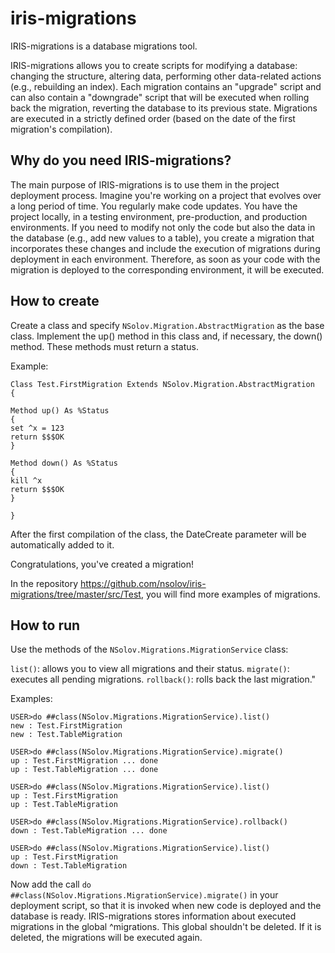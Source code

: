 # iris-migrations

IRIS-migrations is a database migrations tool.

IRIS-migrations allows you to create scripts for modifying a database: changing the structure, altering data, performing other data-related actions (e.g., rebuilding an index).
Each migration contains an "upgrade" script and can also contain a "downgrade" script that will be executed when rolling back the migration, reverting the database to its previous state.
Migrations are executed in a strictly defined order (based on the date of the first migration's compilation).

## Why do you need IRIS-migrations?
The main purpose of IRIS-migrations is to use them in the project deployment process. Imagine you're working on a project that evolves over a long period of time. You regularly make code updates. You have the project locally, in a testing environment, pre-production, and production environments.
If you need to modify not only the code but also the data in the database (e.g., add new values to a table), you create a migration that incorporates these changes and include the execution of migrations during deployment in each environment. Therefore, as soon as your code with the migration is deployed to the corresponding environment, it will be executed.

## How to create
Create a class and specify `NSolov.Migration.AbstractMigration` as the base class.
Implement the up() method in this class and, if necessary, the down() method. These methods must return a status.

Example:
```
Class Test.FirstMigration Extends NSolov.Migration.AbstractMigration
{

Method up() As %Status
{
set ^x = 123
return $$$OK
}

Method down() As %Status
{
kill ^x
return $$$OK
}

}
```

After the first compilation of the class, the DateCreate parameter will be automatically added to it.

Congratulations, you've created a migration!

In the repository https://github.com/nsolov/iris-migrations/tree/master/src/Test, you will find more examples of migrations.

## How to run

Use the methods of the `NSolov.Migrations.MigrationService` class:

`list()`: allows you to view all migrations and their status.
`migrate()`: executes all pending migrations.
`rollback()`: rolls back the last migration."

Examples:

```
USER>do ##class(NSolov.Migrations.MigrationService).list()
new : Test.FirstMigration
new : Test.TableMigration

USER>do ##class(NSolov.Migrations.MigrationService).migrate()
up : Test.FirstMigration ... done
up : Test.TableMigration ... done

USER>do ##class(NSolov.Migrations.MigrationService).list()
up : Test.FirstMigration
up : Test.TableMigration

USER>do ##class(NSolov.Migrations.MigrationService).rollback()
down : Test.TableMigration ... done

USER>do ##class(NSolov.Migrations.MigrationService).list()
up : Test.FirstMigration
down : Test.TableMigration
```

Now add the call `do ##class(NSolov.Migrations.MigrationService).migrate()` in your deployment script, so that it is invoked when new code is deployed and the database is ready.
IRIS-migrations stores information about executed migrations in the global ^migrations. This global shouldn't be deleted. If it is deleted, the migrations will be executed again.

